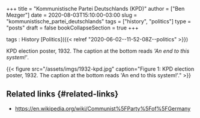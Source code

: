 +++
title = "Kommunistische Partei Deutschlands (KPD)"
author = ["Ben Mezger"]
date = 2020-08-03T15:10:00-03:00
slug = "kommunistische_partei_deutschlands"
tags = ["history", "politics"]
type = "posts"
draft = false
bookCollapseSection = true
+++

tags
: History [Politics]({{< relref "2020-06-02--11-52-08Z--politics" >}})

KPD election poster, 1932. The caption at the bottom reads _'An end to this
system!'_.

<a id="orgb69c711"></a>

{{< figure src="/assets/imgs/1932-kpd.jpg" caption="Figure 1: KPD election poster, 1932. The caption at the bottom reads 'An end to this system!'." >}}


## Related links {#related-links}

-   <https://en.wikipedia.org/wiki/Communist%5FParty%5Fof%5FGermany>